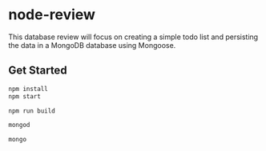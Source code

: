 # node-review

This database review will focus on creating a simple todo list and persisting the data in a MongoDB database using Mongoose.


## Get Started

```bash
npm install
npm start

npm run build

mongod

mongo
```